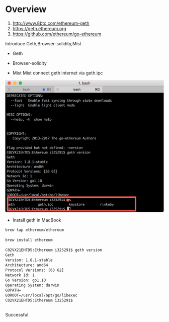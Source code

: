 # Overview

1. http://www.8btc.com/ethereum-geth
2. https://geth.ethereum.org
3. https://github.com/ethereum/go-ethereum

Introduce Geth,Browser-solidity,Mist

* Geth

* Browser-solidity

* Mist
Mist connect geth internet via geth.ipc

![geth-ipc](/Ethereum/picture/Geth-ipc.png)

* Install geth in MacBook

```
brew tap ethereum/ethereum

brew install ethereum

C02VX21EHTD5:Ethereum i325291$ geth version
Geth
Version: 1.8.1-stable
Architecture: amd64
Protocol Versions: [63 62]
Network Id: 1
Go Version: go1.10
Operating System: darwin
GOPATH=
GOROOT=/usr/local/opt/go/libexec
C02VX21EHTD5:Ethereum i325291$


```

Successful 
